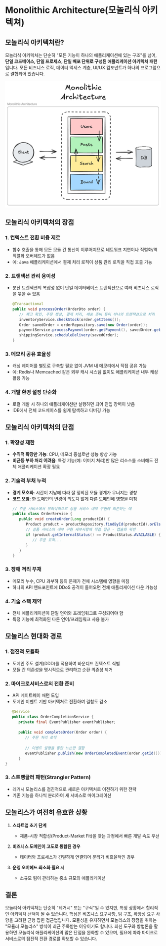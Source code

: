 # Monolithic Architecture(모놀리식 아키텍쳐)

## 모놀리식 아키텍처란?
모놀리식 아키텍처는 단순히 "모든 기능이 하나의 애플리케이션에 있는 구조"를 넘어, **단일 코드베이스, 단일 프로세스, 단일 배포 단위로 구성된 애플리케이션 아키텍처 패턴**입니다.
모든 비즈니스 로직, 데이터 액세스 계층, UI/UX 컴포넌트가 하나의 프로그램으로 결합되어 있습니다.

![모놀리식 아키텍처](./images/monolith.png)

## 모놀리식 아키텍처의 장점
### 1. 컨텍스트 전환 비용 제로
   - 함수 호출을 통해 모든 모듈 간 통신이 이루어지므로 네트워크 지연이나 직렬화/역직렬화 오버헤드가 없음
   - 예: Java 애플리케이션에서 결제 처리 로직이 상품 관리 로직을 직접 호출 가능

### 2. 트랜잭션 관리 용이성
   - 분산 트랜잭션의 복잡성 없이 단일 데이터베이스 트랜잭션으로 여러 비즈니스 로직을 묶을 수 있음
      ```java
      @Transactional
      public void processOrder(OrderDto order) {
         // 재고 확인, 주문 생성, 결제 처리, 배송 준비 등이 하나의 트랜잭션으로 처리
         inventoryService.checkStock(order.getItems());
         Order savedOrder = orderRepository.save(new Order(order));
         paymentService.processPayment(order.getPayment(), savedOrder.getId());
         shippingService.scheduleDelivery(savedOrder);
      }
      ```

### 3. 메모리 공유 효율성
   - 캐싱 레이어를 별도로 구축할 필요 없이 JVM 내 메모리에서 직접 공유 가능
   - 예: Redis나 Memcached 같은 외부 캐시 시스템 없이도 애플리케이션 내부 캐싱 활용 가능

### 4. 개발 환경 설정 단순화
   - 로컬 개발 시 하나의 애플리케이션만 실행하면 되어 진입 장벽이 낮음
   - IDE에서 전체 코드베이스를 쉽게 탐색하고 디버깅 가능

## 모놀리식 아키텍처의 단점
### 1. 확장성 제한
   - **수직적 확장만 가능**: CPU, 메모리 증설로만 성능 향상 가능
   - **비균등 부하 처리 어려움**: 특정 기능(예: 이미지 처리)만 많은 리소스를 소비해도 전체 애플리케이션 확장 필요 

### 2. 기술적 부채 누적
   - **경계 모호화**: 시간이 지남에 따라 잘 정의된 모듈 경계가 무너지는 경향
   - **코드 오염**: 한 도메인의 변경이 의도치 않게 다른 도메인에 영향을 미침
      ```java
      // 주문 서비스에서 무의식적으로 상품 서비스 내부 구현에 의존하는 예
      public class OrderService {
         public void createOrder(Long productId) {
            Product product = productRepository.findById(productId).orElseThrow();
            // 상품 서비스의 내부 구현 세부사항에 직접 접근 - 캡슐화 위반
            if (product.getInternalStatus() == ProductStatus.AVAILABLE) {
               // 주문 로직...
            }
         }
      }
      ```

### 3. 장애 격리 부재
   - 메모리 누수, CPU 과부하 등의 문제가 전체 시스템에 영향을 미침
   - 하나의 API 엔드포인트에 DDoS 공격이 들어오면 전체 애플리케이션 다운 가능성

### 4. 기술 스택 제약
   - 전체 애플리케이션이 단일 언어와 프레임워크로 구성되어야 함
   - 특정 기능에 최적화된 다른 언어/프레임워크 사용 불가

## 모놀리스 현대화 경로

### 1. 점진적 모듈화
   - 도메인 주도 설계(DDD)를 적용하여 바운디드 컨텍스트 식별
   - 모듈 간 의존성을 명시적으로 관리하고 순환 의존성 제거

### 2. 마이크로서비스로의 전환 준비
   - API 게이트웨이 패턴 도입
   - 도메인 이벤트 기반 아키텍처로 전환하여 결합도 감소
   ```java
      @Service
      public class OrderCompletionService {
         private final EventPublisher eventPublisher;
         
         public void completeOrder(Order order) {
            // 주문 처리 로직
            
            // 이벤트 발행을 통한 느슨한 결합
            eventPublisher.publish(new OrderCompletedEvent(order.getId()));
         }
   }
   ```

### 3. 스트랭글러 패턴(Strangler Pattern)
   - 레거시 모놀리스를 점진적으로 새로운 아키텍처로 이전하기 위한 전략
   - 기존 기능을 하나씩 분리하여 새 서비스로 마이그레이션

## 모놀리스가 여전히 유효한 상황

1. **스타트업 초기 단계**
   - 제품-시장 적합성(Product-Market Fit)을 찾는 과정에서 빠른 개발 속도 우선

2. **비즈니스 도메인이 고도로 통합된 경우**
   - 데이터와 프로세스가 긴밀하게 연결되어 분리가 비효율적인 경우

3. **운영 오버헤드 최소화 필요 시**
   - 소규모 팀이 관리하는 중소 규모의 애플리케이션

## 결론
모놀리식 아키텍처는 단순히 "레거시" 또는 "구식"일 수 있지만, 특정 상황에서 합리적인 아키텍처 선택이 될 수 있습니다. 
핵심은 비즈니스 요구사항, 팀 구조, 확장성 요구 사항을 고려한 균형 잡힌 접근법입니다. 
모듈성을 유지하면서 모놀리스의 장점을 취하는 "모듈러 모놀리스" 방식이 최근 주목받는 이유이기도 합니다.
최신 도구와 방법론을 활용하면 모놀리식 애플리케이션의 많은 단점을 완화할 수 있으며, 필요에 따라 마이크로서비스로의 점진적 전환 경로를 확보할 수 있습니다.
